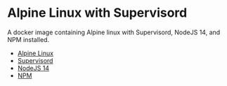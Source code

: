 # Alpine Linux with Supervisord

A docker image containing Alpine linux with Supervisord, NodeJS 14, and NPM installed.

  - [Alpine Linux](https://www.alpinelinux.org/)
  - [Supervisord](http://supervisord.org/)
  - [NodeJS 14](https://nodejs.org/en/)
  - [NPM](https://www.npmjs.com/)
